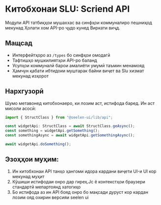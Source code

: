 # **Китобхонаи SLU: Scriend API**

Модули API татбиқҳои мушаххас ва синфҳои коммуналиро пешниҳод мекунад 
Ҳолати хом API-ро ҷудо кунед 
Виркати виҷд.

## **Мащсад**

* Интерфейтҳоро аз `/types` бо синфҳои омодагӣ
* Тафтишҳо мушкилиятҳои API-ро баланд
* Усулҳои коммуналӣ барои амалиёти умумӣ таъмин менамояд
* Ҳамчун қабати ибтидоии муштарак байни виҷет ва Slu хизмат мекунад 
  изҳорот

## **Нархгузорӣ**

Шумо метавонед китобхонаеро, ки лозим аст, истифода баред. Ин аст мисоли асосӣ:

```ts
import { StructClass } from "@seelen-ui/lib/api";

const widgetApi: StructClass = await StructClass.geAsync();
const something = widgetApi.getSomething();
const somethingAsync = await widgetApi.getSomethingAsync();

await widgetApi.doSomething();
```

## **Эзоҳҳои муҳим:**

1. Ин китобхонаи API танҳо ҳангоми идора кардани виҷети UI-и UI кор мекунад 
   муҳит
2. Кӯшиши истифодаи онро дар гиреҳ.Jс ё контекстҳои браузери стандартӣ мепартоянд 
   хатогиҳо
3. Бо истифода аз ин API бояд онро бо мақсади дуруст кор кардан лозим ояд 
   охирин версияи seelen ui
